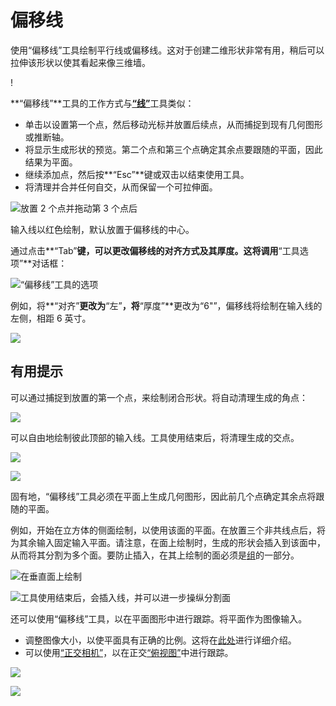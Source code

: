 # 偏移线

使用“偏移线”工具绘制平行线或偏移线。这对于创建二维形状非常有用，稍后可以拉伸该形状以使其看起来像三维墙。

\![](<../.gitbook/assets/image (3) (1).png>)

**“偏移线”**工具的工作方式与[**“线”**](https://windows.help.formit.autodesk.com/tool-library/line-tool)工具类似：

* 单击以设置第一个点，然后移动光标并放置后续点，从而捕捉到现有几何图形或推断轴。
* 将显示生成形状的预览。第二个点和第三个点确定其余点要跟随的平面，因此结果为平面。
* 继续添加点，然后按**“Esc”**键或双击以结束使用工具。
* 将清理并合并任何自交，从而保留一个可拉伸面。

![放置 2 个点并拖动第 3 个点后](../.gitbook/assets/walls1.png)

输入线以红色绘制，默认放置于偏移线的中心。

通过点击**“Tab”**键，可以更改偏移线的对齐方式及其厚度。这将调用**“工具选项”**对话框：

![“偏移线”工具的选项](../.gitbook/assets/walls2.png)

例如，将**“对齐”**更改为**“左”**，将**“厚度”**更改为“6"”，偏移线将绘制在输入线的左侧，相距 6 英寸。

![](../.gitbook/assets/walls3.png)

## 有用提示

可以通过捕捉到放置的第一个点，来绘制闭合形状。将自动清理生成的角点：

![](../.gitbook/assets/walls4.png)

可以自由地绘制彼此顶部的输入线。工具使用结束后，将清理生成的交点。

![](../.gitbook/assets/walls5.png)

![](../.gitbook/assets/walls6.png)

固有地，“偏移线”工具必须在平面上生成几何图形，因此前几个点确定其余点将跟随的平面。

例如，开始在立方体的侧面绘制，以使用该面的平面。在放置三个非共线点后，将为其余输入固定输入平面。请注意，在面上绘制时，生成的形状会插入到该面中，从而将其分割为多个面。要防止插入，在其上绘制的面必须是[组](https://windows.help.formit.autodesk.com/tool-library/groups)的一部分。

![在垂直面上绘制](../.gitbook/assets/walls7.png)

![工具使用结束后，会插入线，并可以进一步操纵分割面](../.gitbook/assets/walls8.png)

还可以使用“偏移线”工具，以在平面图形中进行跟踪。将平面作为图像输入。

* 调整图像大小，以使平面具有正确的比例。这将在[此处](https://windows.help.formit.autodesk.com/building-the-farnsworth-house/work-with-images-and-the-ground-plane)进行详细介绍。
* 可以使用[“正交相机”](orthographic-camera.md)，以在正交[“俯视图”](orthographic-views.md)中进行跟踪。

![](../.gitbook/assets/walls9.png)

![](../.gitbook/assets/walls10.png)
